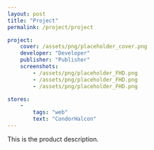 ```yaml
---
layout: post
title: "Project"
permalink: /project/project

project:
    cover: /assets/png/placeholder_cover.png
    developer: "Developer"
    publisher: "Publisher"
    screenshots:
        - /assets/png/placeholder_FHD.png
        - /assets/png/placeholder_FHD.png
        - /assets/png/placeholder_FHD.png

stores:
    -
        tags: "web"
        text: "CondorHalcon"
---
```


This is the product description.